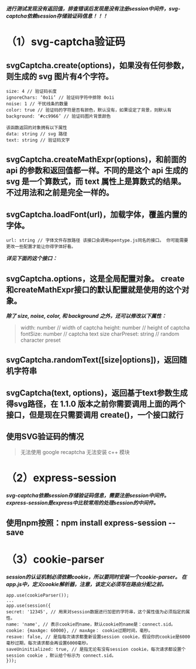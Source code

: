 <!--
 * @Descripttion: svg-captcha验证码
 * @Author: Irene.Z
 * @Date: 2021-02-14 01:27:26
 * @LastEditTime: 2021-02-14 01:58:08
 * @FilePath: \nodeServer\doc\svg-captcha.md
-->
***进行测试发现没有返回值，排查错误后发现是没有注册session中间件，svg-captcha依赖session存储验证码信息！！！***

# （1）svg-captcha验证码
## svgCaptcha.create(options)，如果没有任何参数，则生成的 svg 图片有4个字符。
```
size: 4 // 验证码长度
ignoreChars: ‘0o1i’ // 验证码字符中排除 0o1i
noise: 1 // 干扰线条的数量
color: true // 验证码的字符是否有颜色，默认没有，如果设定了背景，则默认有
background: ‘#cc9966’ // 验证码图片背景颜色

该函数返回的对象拥有以下属性
data: string // svg 路径
text: string // 验证码文字
```
## svgCaptcha.createMathExpr(options)，和前面的 api 的参数和返回值都一样。不同的是这个 api 生成的 svg 是一个算数式，而 text 属性上是算数式的结果。不过用法和之前是完全一样的。

## svgCaptcha.loadFont(url)，加载字体，覆盖内置的字体。
```
url: string // 字体文件存放路径 该接口会调用opentype.js同名的接口。 你可能需要更改一些配置才能让你得字体好看。
```
***详见下面的这个接口：***
## svgCaptcha.options，这是全局配置对象。 create和createMathExpr接口的默认配置就是使用的这个对象。
***除了 size, noise, color, 和 background 之外，还可以修改以下属性：***
>width: number // width of captcha
>height: number // height of captcha
>fontSize: number // captcha text size
>charPreset: string // random character preset

## svgCaptcha.randomText([size|options])，返回随机字符串

## svgCaptcha(text, options)，返回基于text参数生成得svg路径，在 1.1.0 版本之前你需要调用上面的两个接口，但是现在只需要调用 create()，一个接口就行

## 使用SVG验证码的情况
>无法使用 google recaptcha
>无法安装 c++ 模块


# （2）express-session
***svg-captcha依赖session存储验证码信息，需要注册session中间件。express-session是express中比较常用的处理session的中间件。***
## 使用npm按照：npm install express-session --save


# （3）cookie-parser
***session的认证机制必须依赖cookie，所以要同时安装一个cookie-parser。***
***在app.js中，定义cookie解析器，注意，该定义必须写在路由分配之前。***
```
app.use(cookieParser());
...
app.use(session({
secret: '12345', // 用来对session数据进行加密的字符串，这个属性值为必须指定的属性。
name: 'name', // 表示cookie的name，默认cookie的name是：connect.sid。
cookie: {maxAge: 60000}, // maxAge： cookie过期时间，毫秒。
resave: false, // 是指每次请求都重新设置session cookie，假设你的cookie是6000毫秒过期，每次请求都会再设置6000毫秒。
saveUninitialized: true, // 是指无论有没有session cookie，每次请求都设置个session cookie ，默认给个标示为 connect.sid。
}));
```